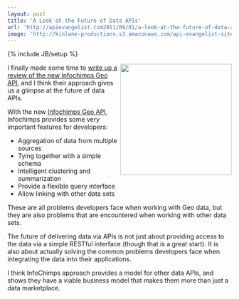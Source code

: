 ```yaml
---
layout: post
title: 'A Look at the Future of Data APIs'
url: 'http://apievangelist.com2011/09/01/a-look-at-the-future-of-data-apis/'
image: 'http://kinlane-productions.s3.amazonaws.com/api-evangelist-site/blog/infochimps-logo.jpg'
---
```

{% include JB/setup %}
<p>
     <img src="http://kinlane-productions.s3.amazonaws.com/api-evangelist/infochimps/infochimps-logo.jpg"  width="250" align="right" />I finally made some time to <a title="write up a review of the new Infochimps Geo API" href="http://blog.apievangelist.com/2011/09/01/centralized-geo-data-with-infochimps-new-api/">write up a review of the new Infochimps Geo API</a>, and I think their approach gives us a glimpse at the future of data APIs.
</p>
<p>
     With the new <a title="Infochimps Geo API" href="http://www.infochimps.com/apis/geo">Infochimps Geo API</a>, Infochimps provides some very important features for developers:
</p>
<ul >
     <li>Aggregation of data from multiple sources
     </li>
     <li>Tying together with a simple schema
     </li>
     <li>Intelligent clustering and summarization
     </li>
     <li>Provide a flexible query interface
     </li>
     <li>Allow linking with other data sets
     </li>
</ul>
<p>
     These are all problems developers face when working with Geo data, but they are also problems that are encountered when working with other data sets.
</p>
<p>
     The future of delivering data via APIs is not just about providing access to the data via a simple RESTful interface (though that is a great start). It is also about actually solving the common problems developers face when integrating the data into their applications.
</p>
<p>
     I think InfoChimps approach provides a model for other data APIs, and shows they have a viable business model that makes them more than just a data marketplace.
</p>
